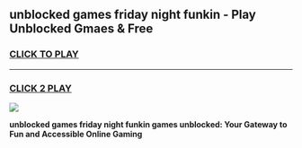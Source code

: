 
## unblocked games friday night funkin - Play Unblocked Gmaes & Free
<h3>
<a href="https://news.freeplayer.one?title=unblocked_games_friday_night_funkin&ref=23F">CLICK TO PLAY</a></h3>
<hr>

<h3>
<a href="https://news.freeplayer.one?title=unblocked_games_friday_night_funkin&ref=23F">CLICK 2 PLAY</a>
  
</h3>

<a href="https://news.freeplayer.one?title=unblocked_games_friday_night_funkin&ref=23F/"><img src="https://clearcache.store/games.png"></a>


**unblocked games friday night funkin games unblocked: Your Gateway to Fun and Accessible Online Gaming**
